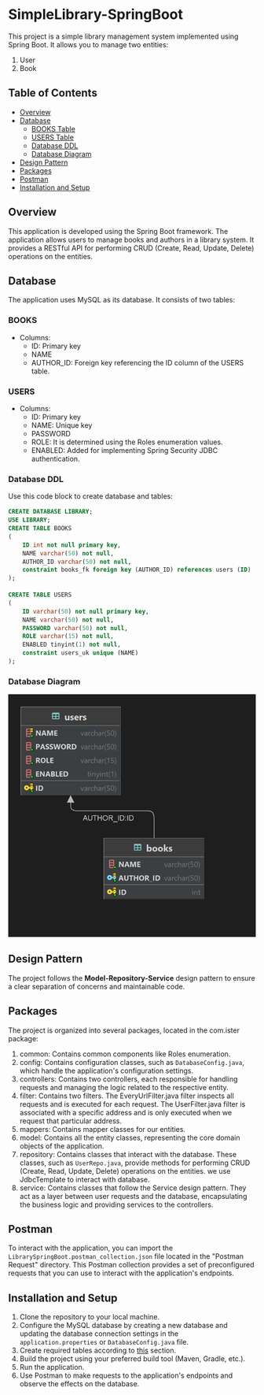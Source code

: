 # SimpleLibrary-SpringBoot
This project is a simple library management system implemented using Spring Boot. It allows you to manage two entities: 
1. User
2. Book

## Table of Contents

- [Overview](#overview)
- [Database](#database)
  - [BOOKS Table](#books)
  - [USERS Table](#users)
  - [Database DDL](#database-ddl)
  - [Database Diagram](#database-diagram)
- [Design Pattern](#design-pattern)
- [Packages](#packages)
- [Postman](#postman)
- [Installation and Setup](#installation-and-setup)

## Overview
This application is developed using the Spring Boot framework. The application allows users to manage books and authors in a library system. It provides a RESTful API for performing CRUD (Create, Read, Update, Delete) operations on the entities.

## Database
The application uses MySQL as its database. It consists of two tables:

### BOOKS
  - Columns:
    - ID: Primary key
    - NAME
    - AUTHOR_ID: Foreign key referencing the ID column of the USERS table.
### USERS
  - Columns:
    - ID: Primary key
    - NAME: Unique key
    - PASSWORD
    - ROLE: It is determined using the Roles enumeration values.
    - ENABLED: Added for implementing Spring Security JDBC authentication.<br>
    
### Database DDL
Use this code block to create database and tables:
```SQL
CREATE DATABASE LIBRARY;
USE LIBRARY;
CREATE TABLE BOOKS
(
    ID int not null primary key,
    NAME varchar(50) not null,
    AUTHOR_ID varchar(50) not null,
    constraint books_fk foreign key (AUTHOR_ID) references users (ID)
);

CREATE TABLE USERS
(
    ID varchar(50) not null primary key,
    NAME varchar(50) not null,
    PASSWORD varchar(50) not null,
    ROLE varchar(15) not null,
    ENABLED tinyint(1) not null,
    constraint users_uk unique (NAME)
);
```
### Database Diagram
<p align="center">
  <img src="https://github.com/hva23/SimpleLibrary-SpringBoot/blob/master/images/simplelibrary-springboot-tables.png?raw=true" alt="Database Diagram">
</p>

## Design Pattern
The project follows the **Model-Repository-Service** design pattern to ensure a clear separation of concerns and maintainable code.

## Packages
The project is organized into several packages, located in the com.ister package:
1. common: Contains common components like Roles enumeration.
2. config: Contains configuration classes, such as ```DatabaseConfig.java```, which handle the application's configuration settings.
4. controllers: Contains two controllers, each responsible for handling requests and managing the logic related to the respective entity.
5. filter: Contains two filters. The EveryUrlFilter.java filter inspects all requests and is executed for each request. The UserFilter.java filter is associated with a specific address and is only executed when we request that particular address.
6. mappers: Contains mapper classes for our entities.
7. model: Contains all the entity classes, representing the core domain objects of the application.
8. repository: Contains classes that interact with the database. These classes, such as ```UserRepo.java```, provide methods for performing CRUD (Create, Read, Update, Delete) operations on the entities. we use JdbcTemplate to interact with database.
9. service: Contains classes that follow the Service design pattern. They act as a layer between user requests and the database, encapsulating the business logic and providing services to the controllers.

## Postman
To interact with the application, you can import the ```LibrarySpringBoot.postman_collection.json``` file located in the "Postman Request" directory. This Postman collection provides a set of preconfigured requests that you can use to interact with the application's endpoints.

## Installation and Setup
1. Clone the repository to your local machine.
2. Configure the MySQL database by creating a new database and updating the database connection settings in the ```application.properties``` or ```DatabaseConfig.java``` file.
3. Create required tables according to [this](#database) section.
4. Build the project using your preferred build tool (Maven, Gradle, etc.).
5. Run the application.
6. Use Postman to make requests to the application's endpoints and observe the effects on the database.
